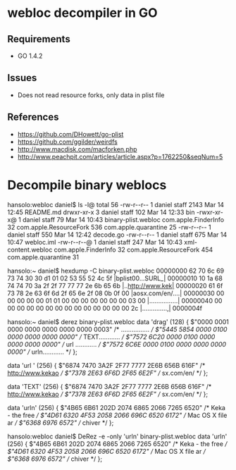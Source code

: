 webloc decompiler in GO
=======================

Requirements
------------
* GO 1.4.2


Issues
------
* Does not read resource forks, only data in plist file


References
----------
* https://github.com/DHowett/go-plist
* https://github.com/ggilder/weirdfs
* http://www.macdisk.com/macforken.php
* http://www.peachpit.com/articles/article.aspx?p=1762250&seqNum=5


Decompile binary weblocs
========================
hansolo:webloc daniel$ ls -l@
total 56
-rw-r--r--  1 daniel  staff  2143 Mar 14 12:45 README.md
drwxr-xr-x  3 daniel  staff   102 Mar 14 12:33 bin
-rwxr-xr-x@ 1 daniel  staff    79 Mar 14 10:43 binary-plist.webloc
	com.apple.FinderInfo	  32
	com.apple.ResourceFork	 536
	com.apple.quarantine	  25
-rw-r--r--  1 daniel  staff   550 Mar 14 12:42 decode.go
-rw-r--r--  1 daniel  staff   675 Mar 14 10:47 webloc.iml
-rw-r--r--@ 1 daniel  staff   247 Mar 14 10:43 xml-content.webloc
	com.apple.FinderInfo	  32
	com.apple.ResourceFork	 454
	com.apple.quarantine	  31



hansolo:~ daniel$ hexdump -C binary-plist.webloc
00000000  62 70 6c 69 73 74 30 30  d1 01 02 53 55 52 4c 5f  |bplist00...SURL_|
00000010  10 1a 68 74 74 70 3a 2f  2f 77 77 77 2e 6b 65 6b  |..http://www.kek|
00000020  61 6f 73 78 2e 63 6f 6d  2f 65 6e 2f 08 0b 0f 00  |aosx.com/en/....|
00000030  00 00 00 00 00 01 01 00  00 00 00 00 00 00 03 00  |................|
00000040  00 00 00 00 00 00 00 00  00 00 00 00 00 00 2c     |..............,|
0000004f



hansolo:~ daniel$ derez binary-plist.webloc
data 'drag' (128) {
    $"0000 0001 0000 0000 0000 0000 0000 0003"            /* ................ */
    $"5445 5854 0000 0100 0000 0000 0000 0000"            /* TEXT............ */
    $"7572 6C20 0000 0100 0000 0000 0000 0000"            /* url ............ */
    $"7572 6C6E 0000 0100 0000 0000 0000 0000"            /* urln............ */
};

data 'url ' (256) {
    $"6874 7470 3A2F 2F77 7777 2E6B 656B 616F"            /* http://www.kekao */
    $"7378 2E63 6F6D 2F65 6E2F"                           /* sx.com/en/ */
};

data 'TEXT' (256) {
    $"6874 7470 3A2F 2F77 7777 2E6B 656B 616F"            /* http://www.kekao */
    $"7378 2E63 6F6D 2F65 6E2F"                           /* sx.com/en/ */
};

data 'urln' (256) {
    $"4B65 6B61 202D 2074 6865 2066 7265 6520"            /* Keka - the free  */
    $"4D61 6320 4F53 2058 2066 696C 6520 6172"            /* Mac OS X file ar */
    $"6368 6976 6572"                                     /* chiver */
};


hansolo:webloc daniel$ DeRez -e -only 'urln' binary-plist.webloc
data 'urln' (256) {
    $"4B65 6B61 202D 2074 6865 2066 7265 6520"            /* Keka - the free  */
    $"4D61 6320 4F53 2058 2066 696C 6520 6172"            /* Mac OS X file ar */
    $"6368 6976 6572"                                     /* chiver */
};
